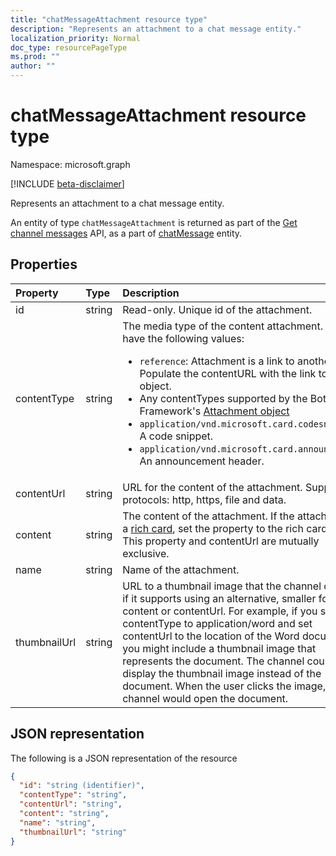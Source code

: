 ```yaml
---
title: "chatMessageAttachment resource type"
description: "Represents an attachment to a chat message entity."
localization_priority: Normal
doc_type: resourcePageType
ms.prod: ""
author: ""
---
```


# chatMessageAttachment resource type

Namespace: microsoft.graph

[!INCLUDE [beta-disclaimer](../../includes/beta-disclaimer.md)]

Represents an attachment to a chat message entity.

An entity of type `chatMessageAttachment` is returned as part of the [Get channel messages](../api/channel-list-messages.md) API, as a part of [chatMessage](chatmessage.md) entity.

## Properties
| Property	   | Type	|Description|
|:---------------|:--------|:----------|
|id|string| Read-only. Unique id of the attachment.|
|contentType| string | The media type of the content attachment. It can have the following values: <br><ul><li>`reference`: Attachment is a link to another file. Populate the contentURL with the link to the object.</li><li>Any contentTypes supported by the Bot Framework's [Attachment object](/azure/bot-service/rest-api/bot-framework-rest-connector-api-reference?view=azure-bot-service-4.0#attachment-object)</li><li>`application/vnd.microsoft.card.codesnippet`: A code snippet. </li><li>`application/vnd.microsoft.card.announcement`: An announcement header. </li>|
|contentUrl|string|URL for the content of the attachment. Supported protocols: http, https, file and data.|
|content|string|The content of the attachment. If the attachment is a [rich card](/microsoftteams/platform/task-modules-and-cards/cards/cards-reference), set the property to the rich card object. This property and contentUrl are mutually exclusive.|
|name|string|Name of the attachment.|
|thumbnailUrl| string |URL to a thumbnail image that the channel can use if it supports using an alternative, smaller form of content or contentUrl. For example, if you set contentType to application/word and set contentUrl to the location of the Word document, you might include a thumbnail image that represents the document. The channel could display the thumbnail image instead of the document. When the user clicks the image, the channel would open the document.|

## JSON representation
 The following is a JSON representation of the resource

<!-- {
  "blockType": "resource",
  "optionalProperties": [
    "thumbnailUrl",
    "content",
    "contentUrl"
  ],
  "keyProperty": "id",
  "@odata.type": "microsoft.graph.chatMessageAttachment"
}-->

```json
{
  "id": "string (identifier)",
  "contentType": "string",
  "contentUrl": "string",
  "content": "string",
  "name": "string",
  "thumbnailUrl": "string"
}

```

<!-- uuid: 8fcb5dbc-d5aa-4681-8e31-b001d5168d79
2015-10-25 14:57:30 UTC -->
<!--
{
  "type": "#page.annotation",
  "description": "chat attachment resource",
  "keywords": "",
  "section": "documentation",
  "tocPath": "",
  "suppressions": []
}
-->
